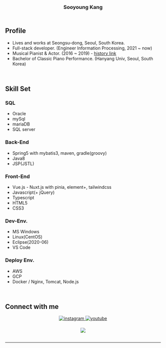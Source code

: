 ### <br/><div align="center">Sooyoung Kang</div>
## <br/>Profile
- Lives and works at Seongsu-dong, Seoul, South Korea.
- Full-stack developer. (Engineer Information Processing, 2021 ~ now)
- Musical Pianist & Actor. (2016 ~ 2019) - <a href="http://www.playdb.co.kr/artistdb/detail.asp?ManNo=43465" target="_blank">history link</a>
- Bachelor of Classic Piano Performance. (Hanyang Univ, Seoul, South Korea)
<br/>

## Skill Set  
### SQL
- Oracle
- mySql
- mariaDB
- SQL server
### Back-End
- Spring5 with mybatis3, maven, gradle(groovy)
- Java8
- JSP(JSTL)
### Front-End
- Vue.js - Nuxt.js with pinia, element+, tailwindcss
- Javascript(+ jQuery)
- Typescript
- HTML5
- CSS3
### Dev-Env.
- MS Windows
- Linux(CentOS)
- Eclipse(2020-06)
- VS Code
### Deploy Env.
- AWS
- GCP
- Docker / Nginx, Tomcat, Node.js
<br/>

## Connect with me  
<div align="center">
<a href="https://instagram.com/slpydg" target="_blank">
<img src=https://img.shields.io/badge/instagram-%23000000.svg?&style=for-the-badge&logo=instagram&logoColor=white alt=instagram style="margin-bottom: 5px;" />
</a>
<a href="https://www.youtube.com/homeStayingPiano" target="_blank">
<img src=https://img.shields.io/badge/youtube-%23EE4831.svg?&style=for-the-badge&logo=youtube&logoColor=white alt=youtube style="margin-bottom: 5px;" />
</a>
</div>
<br/>  

<div align="center">
<img src="https://komarev.com/ghpvc/?username=sykang0223&&style=flat-square" align="center" />
</div>  
  

<br/> 

----
